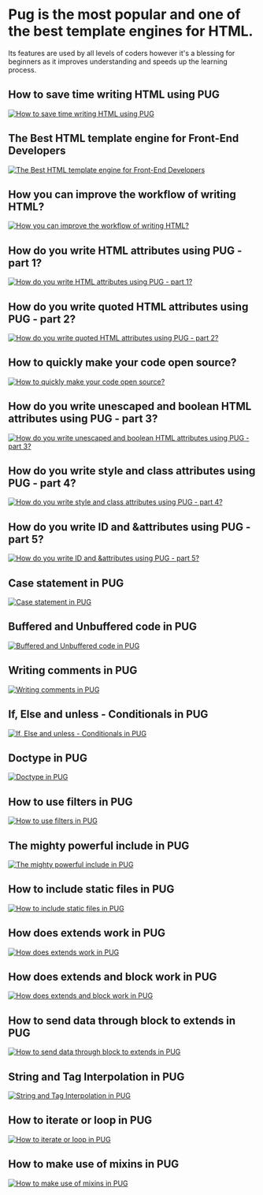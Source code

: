 # Pug is the most popular and one of the best template engines for HTML.
Its features are used by all levels of coders however it's a blessing for beginners as it improves understanding and speeds up the learning process.
## How to save time writing HTML using PUG
[![How to save time writing HTML using PUG](http://img.youtube.com/vi/2dCDu_8EVFA/0.jpg)](https://www.youtube.com/watch?v=2dCDu_8EVFA&list=PLlgRhtOkjmmAvyOIKHWfU-DVrLqRePWa1)
## The Best HTML template engine for Front-End Developers
[![The Best HTML template engine for Front-End Developers](http://img.youtube.com/vi/CBzzqqhNjjs/0.jpg)](https://www.youtube.com/watch?v=CBzzqqhNjjs&list=PLlgRhtOkjmmAvyOIKHWfU-DVrLqRePWa1)
## How you can improve the workflow of writing HTML?
[![How you can improve the workflow of writing HTML?](http://img.youtube.com/vi/Dcd9nZkj9GY/0.jpg)](https://www.youtube.com/watch?v=Dcd9nZkj9GY&list=PLlgRhtOkjmmAvyOIKHWfU-DVrLqRePWa1)
## How do you write HTML attributes using PUG - part 1?
[![How do you write HTML attributes using PUG - part 1?](http://img.youtube.com/vi/YsCrFd7-ssE/0.jpg)](https://www.youtube.com/watch?v=YsCrFd7-ssE&list=PLlgRhtOkjmmAvyOIKHWfU-DVrLqRePWa1)
## How do you write quoted HTML attributes using PUG - part 2?
[![How do you write quoted HTML attributes using PUG - part 2?](http://img.youtube.com/vi/hkM-o6e3EcY/0.jpg)](https://www.youtube.com/watch?v=hkM-o6e3EcY&list=PLlgRhtOkjmmAvyOIKHWfU-DVrLqRePWa1)
## How to quickly make your code open source?
[![How to quickly make your code open source?](http://img.youtube.com/vi/4JTgWIGjn2Y/0.jpg)](https://www.youtube.com/watch?v=4JTgWIGjn2Y&list=PLlgRhtOkjmmAvyOIKHWfU-DVrLqRePWa1)
## How do you write unescaped and boolean HTML attributes using PUG - part 3?
[![How do you write unescaped and boolean HTML attributes using PUG - part 3?](http://img.youtube.com/vi/pSxGeeicIAc/0.jpg)](https://www.youtube.com/watch?v=pSxGeeicIAc&list=PLlgRhtOkjmmAvyOIKHWfU-DVrLqRePWa1)
## How do you write style and class attributes using PUG - part 4?
[![How do you write style and class attributes using PUG - part 4?](http://img.youtube.com/vi/3IQowsOxT8s/0.jpg)](https://www.youtube.com/watch?v=3IQowsOxT8s&list=PLlgRhtOkjmmAvyOIKHWfU-DVrLqRePWa1)
## How do you write ID and &attributes using PUG - part 5?
[![How do you write ID and &attributes using PUG - part 5?](http://img.youtube.com/vi/VjdkTQeenyc/0.jpg)](https://www.youtube.com/watch?v=VjdkTQeenyc&list=PLlgRhtOkjmmAvyOIKHWfU-DVrLqRePWa1)
## Case statement in PUG
[![Case statement in PUG](http://img.youtube.com/vi/RTn1RKQeOsk/0.jpg)](https://www.youtube.com/watch?v=RTn1RKQeOsk&list=PLlgRhtOkjmmAvyOIKHWfU-DVrLqRePWa1)
## Buffered and Unbuffered code in PUG
[![Buffered and Unbuffered code in PUG](http://img.youtube.com/vi/22pO__2C1rU/0.jpg)](https://www.youtube.com/watch?v=22pO__2C1rU&list=PLlgRhtOkjmmAvyOIKHWfU-DVrLqRePWa1)
## Writing comments in PUG
[![Writing comments in PUG](http://img.youtube.com/vi/HBAzvaNdqAY/0.jpg)](https://www.youtube.com/watch?v=HBAzvaNdqAY&list=PLlgRhtOkjmmAvyOIKHWfU-DVrLqRePWa1)
## If, Else and unless - Conditionals in PUG
[![If, Else and unless - Conditionals in PUG](http://img.youtube.com/vi/z7si7_nBxb0/0.jpg)](https://www.youtube.com/watch?v=z7si7_nBxb0&list=PLlgRhtOkjmmAvyOIKHWfU-DVrLqRePWa1)
## Doctype in PUG
[![Doctype in PUG](http://img.youtube.com/vi/Epr7wOUBjjE/0.jpg)](https://www.youtube.com/watch?v=Epr7wOUBjjE&list=PLlgRhtOkjmmAvyOIKHWfU-DVrLqRePWa1)
## How to use filters in PUG
[![How to use filters in PUG](http://img.youtube.com/vi/KfCIp2qSOdc/0.jpg)](https://www.youtube.com/watch?v=KfCIp2qSOdc&list=PLlgRhtOkjmmAvyOIKHWfU-DVrLqRePWa1)
## The mighty powerful include in PUG
[![The mighty powerful include in PUG](http://img.youtube.com/vi/ePaL3p9S6Ec/0.jpg)](https://www.youtube.com/watch?v=ePaL3p9S6Ec&list=PLlgRhtOkjmmAvyOIKHWfU-DVrLqRePWa1)
## How to include static files in PUG
[![How to include static files in PUG](http://img.youtube.com/vi/2S93QkHbQVE/0.jpg)](https://www.youtube.com/watch?v=2S93QkHbQVE&list=PLlgRhtOkjmmAvyOIKHWfU-DVrLqRePWa1)
## How does extends work in PUG
[![How does extends work in PUG](http://img.youtube.com/vi/4yaHNIashKc/0.jpg)](https://www.youtube.com/watch?v=4yaHNIashKc&list=PLlgRhtOkjmmAvyOIKHWfU-DVrLqRePWa1)
## How does extends and block work in PUG
[![How does extends and block work in PUG](http://img.youtube.com/vi/KY3E5vBURbI/0.jpg)](https://www.youtube.com/watch?v=KY3E5vBURbI&list=PLlgRhtOkjmmAvyOIKHWfU-DVrLqRePWa1)
## How to send data through block to extends in PUG
[![How to send data through block to extends in PUG](http://img.youtube.com/vi/EAKEqCSbZP8/0.jpg)](https://www.youtube.com/watch?v=EAKEqCSbZP8&list=PLlgRhtOkjmmAvyOIKHWfU-DVrLqRePWa1)
## String and Tag Interpolation in PUG
[![String and Tag Interpolation in PUG](http://img.youtube.com/vi/F6WQFkME4ww/0.jpg)](https://www.youtube.com/watch?v=F6WQFkME4ww&list=PLlgRhtOkjmmAvyOIKHWfU-DVrLqRePWa1)
## How to iterate or loop in PUG
[![How to iterate or loop in PUG](http://img.youtube.com/vi/Qti51peM_KU/0.jpg)](https://www.youtube.com/watch?v=Qti51peM_KU&list=PLlgRhtOkjmmAvyOIKHWfU-DVrLqRePWa1)
## How to make use of mixins in PUG
[![How to make use of mixins in PUG](http://img.youtube.com/vi/R4MnDQGoLj0/0.jpg)](https://www.youtube.com/watch?v=R4MnDQGoLj0&list=PLlgRhtOkjmmAvyOIKHWfU-DVrLqRePWa1)